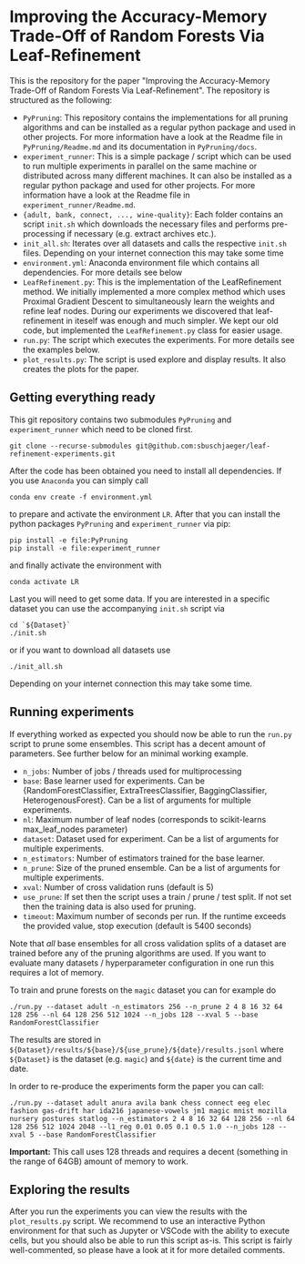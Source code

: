 # Improving the Accuracy-Memory Trade-Off of Random Forests Via Leaf-Refinement

This is the repository for the paper "Improving the Accuracy-Memory Trade-Off of Random Forests Via Leaf-Refinement". The repository is structured as the following:

- `PyPruning`: This repository contains the implementations for all pruning algorithms and can be installed as a regular python package and used in other projects. For more information have a look at the Readme file in `PyPruning/Readme.md` and its documentation in `PyPruning/docs`.
- `experiment_runner`: This is a simple package / script which can be used to run multiple experiments in parallel on the same machine or distributed across many different machines. It can also be installed as a regular python package and used for other projects. For more information have a look at the Readme file in `experiment_runner/Readme.md`.
- `{adult, bank, connect, ..., wine-quality}`: Each folder contains an script `init.sh` which downloads the necessary files and performs pre-processing if necessary (e.g. extract archives etc.). 
- `init_all.sh`: Iterates over all datasets and calls the respective `init.sh` files. Depending on your internet connection this may take some time
- `environment.yml`: Anaconda environment file which contains all dependencies. For more details see below
- `LeafRefinement.py`: This is the implementation of the LeafRefinement method. We initially implemented a more complex method which uses Proximal Gradient Descent to simultaneously learn the weights and refine leaf nodes. During our experiments we discovered that leaf-refinement in iteself was enough and much simpler. We kept our old code, but implemented the `LeafRefinement.py` class for easier usage.
- `run.py`: The script which executes the experiments. For more details see the examples below.
- `plot_results.py`: The script is used explore and display results. It also creates the plots for the paper.

## Getting everything ready

This git repository contains two submodules `PyPruning` and `experiment_runner` which need to be cloned first. 

    git clone --recurse-submodules git@github.com:sbuschjaeger/leaf-refinement-experiments.git

After the code has been obtained you need to install all dependencies. If you use `Anaconda` you can simply call

    conda env create -f environment.yml

to prepare and activate the environment `LR`. After that you can install the python packages `PyPruning` and `experiment_runner` via pip:

    pip install -e file:PyPruning
    pip install -e file:experiment_runner

and finally activate the environment with

    conda activate LR

Last you will need to get some data. If you are interested in a specific dataset you can use the accompanying `init.sh` script via

    cd `${Dataset}`
    ./init.sh

or if you want to download all datasets use

    ./init_all.sh

Depending on your internet connection this may take some time.

## Running experiments

If everything worked as expected you should now be able to run the `run.py` script to prune some ensembles. This script has a decent amount of parameters. See further below for an minimal working example.

- `n_jobs`: Number of jobs / threads used for multiprocessing
- `base`: Base learner used for experiments. Can be {RandomForestClassifier, ExtraTreesClassifier, BaggingClassifier, HeterogenousForest}. Can be a list of arguments for multiple experiments. 
- `nl`: Maximum number of leaf nodes (corresponds to scikit-learns max_leaf_nodes parameter)
- `dataset`: Dataset used for experiment. Can be a list of arguments for multiple experiments. 
- `n_estimators`: Number of estimators trained for the base learner.
- `n_prune`: Size of the pruned ensemble. Can be a list of arguments for multiple experiments. 
- `xval`: Number of cross validation runs (default is 5)
- `use_prune`: If set then the script uses a train / prune / test split. If not set then the training data is also used for pruning.
- `timeout`: Maximum number of seconds per run. If the runtime exceeds the provided value, stop execution (default is 5400 seconds)

Note that _all_ base ensembles for all cross validation splits of a dataset are trained before any of the pruning algorithms are used. If you want to evaluate many datasets / hyperparameter configuration in one run this requires a lot of memory. 

To train and prune forests on the `magic` dataset you can for example do

    ./run.py --dataset adult -n_estimators 256 --n_prune 2 4 8 16 32 64 128 256 --nl 64 128 256 512 1024 --n_jobs 128 --xval 5 --base RandomForestClassifier

The results are stored in `${Dataset}/results/${base}/${use_prune}/${date}/results.jsonl` where `${Dataset}` is the dataset (e.g. `magic`) and `${date}` is the current time and date.

In order to re-produce the experiments form the paper you can call:

    ./run.py --dataset adult anura avila bank chess connect eeg elec fashion gas-drift har ida216 japanese-vowels jm1 magic mnist mozilla nursery postures statlog --n_estimators 2 4 8 16 32 64 128 256 --nl 64 128 256 512 1024 2048 --l1_reg 0.01 0.05 0.1 0.5 1.0 --n_jobs 128 --xval 5 --base RandomForestClassifier

**Important:** This call uses 128 threads and requires a decent (something in the range of 64GB) amount of memory to work. 

## Exploring the results

After you run the experiments you can view the results with the `plot_results.py` script. We recommend to use an interactive Python environment for that such as Jupyter or VSCode with the ability to execute cells, but you should also be able to run this script as-is. This script is fairly well-commented, so please have a look at it for more detailed comments. 